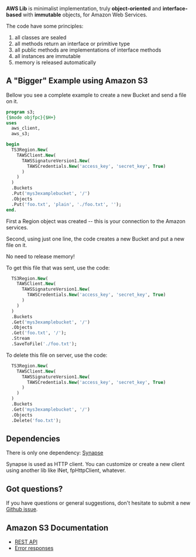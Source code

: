 **AWS Lib** is minimalist implementation, truly **object-oriented** and **interface-based** with **immutable** objects, 
for Amazon Web Services.

The code have some principles:
 1. all classes are sealed
 2. all methods return an interface or primitive type
 3. all public methods are implementations of interface methods
 4. all instances are immutable
 5. memory is released automatically 

## A "Bigger" Example using **Amazon S3**

Bellow you see a complete example to create a new Bucket and send a file on it.

``` pascal
program s3;
{$mode objfpc}{$H+}
uses
  aws_client,
  aws_s3;

begin
  TS3Region.New(
    TAWSClient.New(
      TAWSSignatureVersion1.New(
        TAWSCredentials.New('access_key', 'secret_key', True)
      )
    )
  )
  .Buckets
  .Put('mys3examplebucket', '/')
  .Objects
  .Put('foo.txt', 'plain', './foo.txt', '');
end.
```

First a Region object was created -- this is your connection to the Amazon services.

Second, using just one line, the code creates a new Bucket and put a new file on it.

No need to release memory!

To get this file that was sent, use the code:

``` pascal
  TS3Region.New(
    TAWSClient.New(
      TAWSSignatureVersion1.New(
        TAWSCredentials.New('access_key', 'secret_key', True)
      )
    )
  )
  .Buckets
  .Get('mys3examplebucket', '/')
  .Objects
  .Get('foo.txt', '/');
  .Stream
  .SaveToFile('./foo.txt');
```

To delete this file on server, use the code:

``` pascal
  TS3Region.New(
    TAWSClient.New(
      TAWSSignatureVersion1.New(
        TAWSCredentials.New('access_key', 'secret_key', True)
      )
    )
  )
  .Buckets
  .Get('mys3examplebucket', '/')
  .Objects
  .Delete('foo.txt');
```

## Dependencies 

There is only one dependency: [Synapse](http://synapse.ararat.cz/doku.php/download)

Synapse is used as HTTP client.  You can customize or create a new client using another lib like lNet, fpHttpClient, whatever.

## Got questions?

If you have questions or general suggestions, don't hesitate to submit
a new [Github issue](https://github.com/mdbs99/AWS/issues/new).

## Amazon S3 Documentation
* [REST API](http://docs.aws.amazon.com/AmazonS3/latest/API/APIRest.html)
* [Error responses](http://docs.aws.amazon.com/AmazonS3/latest/API/ErrorResponses.html)

